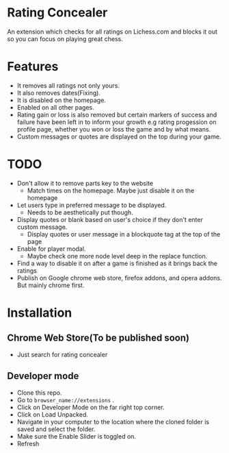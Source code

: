 # Rating Concealer

An extension which checks for all ratings on Lichess.com and blocks it out so you can focus on playing great chess. 

# Features
- It removes all ratings not only yours.
- It also removes dates(Fixing).
- It is disabled on the homepage.
- Enabled on all other pages.
- Rating gain or loss is also removed but certain markers of success and failure have been left in to inform your growth e.g rating progession on profile page, whether you won or loss the game and by what means.
- Custom messages or quotes are displayed on the top during your game.


# TODO
- Don't allow it to remove parts key to the website
    - Match times on the homepage. Maybe just disable it on the homepage
- Let users type in preferred message to be displayed.
    - Needs to be aesthetically put though.
- Display quotes or blank based on user's choice if they don't enter custom message.
    - Display quotes or user message in a blockquote tag at the top of the page
- Enable for player modal.
    - Maybe check one more node level deep in the replace function.
- Find a way to disable it on after a game is finished as it brings back the ratings
- Publish on Google chrome web store, firefox addons, and opera addons. But mainly chrome first.

# Installation
## Chrome Web Store(To be published soon)
- Just search for rating concealer

## Developer mode
- Clone this repo.
- Go to ```browser_name://extensions``` .
- Click on Developer Mode on the far right top corner.
- Click on Load Unpacked.
- Navigate in your computer to the location where the cloned folder is saved and select the folder.
- Make sure the Enable Slider is toggled on.
- Refresh